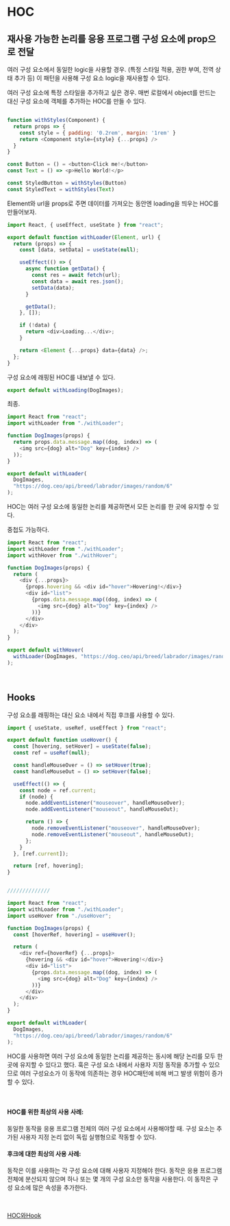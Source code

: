 # HOC

## 재사용 가능한 논리를 응용 프로그램 구성 요소에 prop으로 전달

여러 구성 요소에서 동일한 logic을 사용할 경우.
(특정 스타일 적용, 권한 부여, 전역 상태 추가 등)
이 패턴을 사용해 구성 요소 logic을 재사용할 수 있다.

여러 구성 요소에 특정 스타일을 추가하고 싶은 경우.
매번 로컬에서 object를 만드는 대신 구성 요소에 객체를 추가하는 HOC를 만들 수 있다.

```js

function withStyles(Component) {
  return props => {
    const style = { padding: '0.2rem', margin: '1rem' }
    return <Component style={style} {...props} />
  }
}

const Button = () = <button>Click me!</button>
const Text = () => <p>Hello World!</p>

const StyledButton = withStyles(Button)
const StyledText = withStyles(Text)
```

Element와 url을 props로 주면 데이터를 가져오는 동안엔 loading을 띄우는
HOC를 만들어보자.

```js
import React, { useEffect, useState } from "react";

export default function withLoader(Element, url) {
  return (props) => {
    const [data, setData] = useState(null);

    useEffect(() => {
      async function getData() {
        const res = await fetch(url);
        const data = await res.json();
        setData(data);
      }

      getData();
    }, []);

    if (!data) {
      return <div>Loading...</div>;
    }

    return <Element {...props} data={data} />;
  };
}
```

구성 요소에 래핑된 HOC를 내보낼 수 있다.

```js
export default withLoading(DogImages);
```

최종.

```js
import React from "react";
import withLoader from "./withLoader";

function DogImages(props) {
  return props.data.message.map((dog, index) => (
    <img src={dog} alt="Dog" key={index} />
  ));
}

export default withLoader(
  DogImages,
  "https://dog.ceo/api/breed/labrador/images/random/6"
);
```

HOC는 여러 구성 요소에 동일한 논리를 제공하면서 모든 논리를 한 곳에 유지할 수 있다.

중첩도 가능하다.

```js
import React from "react";
import withLoader from "./withLoader";
import withHover from "./withHover";

function DogImages(props) {
  return (
    <div {...props}>
      {props.hovering && <div id="hover">Hovering!</div>}
      <div id="list">
        {props.data.message.map((dog, index) => (
          <img src={dog} alt="Dog" key={index} />
        ))}
      </div>
    </div>
  );
}

export default withHover(
  withLoader(DogImages, "https://dog.ceo/api/breed/labrador/images/random/6")
);
```

<br>

## Hooks

구성 요소를 래핑하는 대신 요소 내에서 직접 후크를 사용할 수 있다.

```js
import { useState, useRef, useEffect } from "react";

export default function useHover() {
  const [hovering, setHover] = useState(false);
  const ref = useRef(null);

  const handleMouseOver = () => setHover(true);
  const handleMouseOut = () => setHover(false);

  useEffect(() => {
    const node = ref.current;
    if (node) {
      node.addEventListener("mouseover", handleMouseOver);
      node.addEventListener("mouseout", handleMouseOut);

      return () => {
        node.removeEventListener("mouseover", handleMouseOver);
        node.removeEventListener("mouseout", handleMouseOut);
      };
    }
  }, [ref.current]);

  return [ref, hovering];
}


//////////////

import React from "react";
import withLoader from "./withLoader";
import useHover from "./useHover";

function DogImages(props) {
  const [hoverRef, hovering] = useHover();

  return (
    <div ref={hoverRef} {...props}>
      {hovering && <div id="hover">Hovering!</div>}
      <div id="list">
        {props.data.message.map((dog, index) => (
          <img src={dog} alt="Dog" key={index} />
        ))}
      </div>
    </div>
  );
}

export default withLoader(
  DogImages,
  "https://dog.ceo/api/breed/labrador/images/random/6"
);
```

HOC를 사용하면 여러 구성 요소에 동일한 논리를 제공하는 동시에 해당
논리를 모두 한 곳에 유지할 수 있다고 했다.
훅은 구성 요소 내에서 사용자 지정 동작을 추가할 수 있으므로 여러 구성요소가
이 동작에 의존하는 경우 HOC패턴에 비해 버그 발생 위험이 증가할 수 있다.

<br>

#### HOC를 위한 최상의 사용 사례:

동일한 동작을 응용 프로그램 전체의 여러 구성 요소에서 사용해야할 때.
구성 요소는 추가된 사용자 지정 논리 없이 독립 실행형으로 작동할 수 있다.

#### 후크에 대한 최상의 사용 사례:

동작은 이를 사용하는 각 구성 요소에 대해 사용자 지정해야 한다.
동작은 응용 프로그램 전체에 분산되지 않으며 하나 또는 몇 개의 구성 요소만 동작을 사용한다.
이 동작은 구성 요소에 많은 속성을 추가한다.

<br>

[HOC와Hook](https://ostarblog.tistory.com/12)
